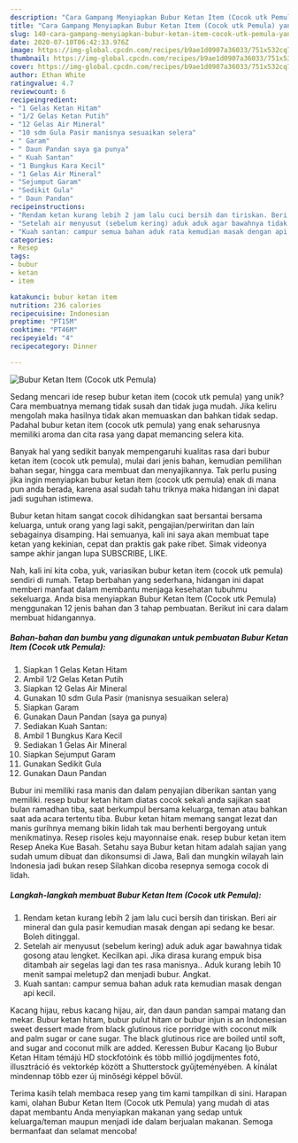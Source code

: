 ```yaml
---
description: "Cara Gampang Menyiapkan Bubur Ketan Item (Cocok utk Pemula) yang Bisa Manjain Lidah"
title: "Cara Gampang Menyiapkan Bubur Ketan Item (Cocok utk Pemula) yang Bisa Manjain Lidah"
slug: 140-cara-gampang-menyiapkan-bubur-ketan-item-cocok-utk-pemula-yang-bisa-manjain-lidah
date: 2020-07-10T06:42:33.976Z
image: https://img-global.cpcdn.com/recipes/b9ae1d0907a36033/751x532cq70/bubur-ketan-item-cocok-utk-pemula-foto-resep-utama.jpg
thumbnail: https://img-global.cpcdn.com/recipes/b9ae1d0907a36033/751x532cq70/bubur-ketan-item-cocok-utk-pemula-foto-resep-utama.jpg
cover: https://img-global.cpcdn.com/recipes/b9ae1d0907a36033/751x532cq70/bubur-ketan-item-cocok-utk-pemula-foto-resep-utama.jpg
author: Ethan White
ratingvalue: 4.7
reviewcount: 6
recipeingredient:
- "1 Gelas Ketan Hitam"
- "1/2 Gelas Ketan Putih"
- "12 Gelas Air Mineral"
- "10 sdm Gula Pasir manisnya sesuaikan selera"
- " Garam"
- " Daun Pandan saya ga punya"
- " Kuah Santan"
- "1 Bungkus Kara Kecil"
- "1 Gelas Air Mineral"
- "Sejumput Garam"
- "Sedikit Gula"
- " Daun Pandan"
recipeinstructions:
- "Rendam ketan kurang lebih 2 jam lalu cuci bersih dan tiriskan. Beri air mineral dan gula pasir kemudian masak dengan api sedang ke besar. Boleh ditinggal."
- "Setelah air menyusut (sebelum kering) aduk aduk agar bawahnya tidak gosong atau lengket. Kecilkan api. Jika dirasa kurang empuk bisa ditambah air segelas lagi dan tes rasa manisnya.. Aduk kurang lebih 10 menit sampai meletup2 dan menjadi bubur. Angkat."
- "Kuah santan: campur semua bahan aduk rata kemudian masak dengan api kecil."
categories:
- Resep
tags:
- bubur
- ketan
- item

katakunci: bubur ketan item 
nutrition: 236 calories
recipecuisine: Indonesian
preptime: "PT15M"
cooktime: "PT46M"
recipeyield: "4"
recipecategory: Dinner

---
```



![Bubur Ketan Item (Cocok utk Pemula)](https://img-global.cpcdn.com/recipes/b9ae1d0907a36033/751x532cq70/bubur-ketan-item-cocok-utk-pemula-foto-resep-utama.jpg)

Sedang mencari ide resep bubur ketan item (cocok utk pemula) yang unik? Cara membuatnya memang tidak susah dan tidak juga mudah. Jika keliru mengolah maka hasilnya tidak akan memuaskan dan bahkan tidak sedap. Padahal bubur ketan item (cocok utk pemula) yang enak seharusnya memiliki aroma dan cita rasa yang dapat memancing selera kita.

Banyak hal yang sedikit banyak mempengaruhi kualitas rasa dari bubur ketan item (cocok utk pemula), mulai dari jenis bahan, kemudian pemilihan bahan segar, hingga cara membuat dan menyajikannya. Tak perlu pusing jika ingin menyiapkan bubur ketan item (cocok utk pemula) enak di mana pun anda berada, karena asal sudah tahu triknya maka hidangan ini dapat jadi suguhan istimewa.

Bubur ketan hitam sangat cocok dihidangkan saat bersantai bersama keluarga, untuk orang yang lagi sakit, pengajian/perwiritan dan lain sebagainya disamping. Hai semuanya, kali ini saya akan membuat tape ketan yang kekinian, cepat dan praktis gak pake ribet. Simak videonya sampe akhir jangan lupa SUBSCRIBE, LIKE.


Nah, kali ini kita coba, yuk, variasikan bubur ketan item (cocok utk pemula) sendiri di rumah. Tetap berbahan yang sederhana, hidangan ini dapat memberi manfaat dalam membantu menjaga kesehatan tubuhmu sekeluarga. Anda bisa menyiapkan Bubur Ketan Item (Cocok utk Pemula) menggunakan 12 jenis bahan dan 3 tahap pembuatan. Berikut ini cara dalam membuat hidangannya.

<!--inarticleads1-->

##### Bahan-bahan dan bumbu yang digunakan untuk pembuatan Bubur Ketan Item (Cocok utk Pemula):

1. Siapkan 1 Gelas Ketan Hitam
1. Ambil 1/2 Gelas Ketan Putih
1. Siapkan 12 Gelas Air Mineral
1. Gunakan 10 sdm Gula Pasir (manisnya sesuaikan selera)
1. Siapkan  Garam
1. Gunakan  Daun Pandan (saya ga punya)
1. Sediakan  Kuah Santan:
1. Ambil 1 Bungkus Kara Kecil
1. Sediakan 1 Gelas Air Mineral
1. Siapkan Sejumput Garam
1. Gunakan Sedikit Gula
1. Gunakan  Daun Pandan


Bubur ini memiliki rasa manis dan dalam penyajian diberikan santan yang memiliki. resep bubur ketan hitam diatas cocok sekali anda sajikan saat bulan ramadhan tiba, saat berkumpul bersama keluarga, teman atau bahkan saat ada acara tertentu tiba. Bubur ketan hitam memang sangat lezat dan manis gurihnya memang bikin lidah tak mau berhenti bergoyang untuk menikmatinya. Resep risoles keju mayonnaise enak. resep bubur ketan item Resep Aneka Kue Basah. Setahu saya Bubur ketan hitam adalah sajian yang sudah umum dibuat dan dikonsumsi di Jawa, Bali dan mungkin wilayah lain Indonesia jadi bukan resep Silahkan dicoba resepnya semoga cocok di lidah. 

<!--inarticleads2-->

##### Langkah-langkah membuat Bubur Ketan Item (Cocok utk Pemula):

1. Rendam ketan kurang lebih 2 jam lalu cuci bersih dan tiriskan. Beri air mineral dan gula pasir kemudian masak dengan api sedang ke besar. Boleh ditinggal.
1. Setelah air menyusut (sebelum kering) aduk aduk agar bawahnya tidak gosong atau lengket. Kecilkan api. Jika dirasa kurang empuk bisa ditambah air segelas lagi dan tes rasa manisnya.. Aduk kurang lebih 10 menit sampai meletup2 dan menjadi bubur. Angkat.
1. Kuah santan: campur semua bahan aduk rata kemudian masak dengan api kecil.


Kacang hijau, rebus kacang hijau, air, dan daun pandan sampai matang dan mekar. Bubur ketan hitam, bubur pulut hitam or bubur injun is an Indonesian sweet dessert made from black glutinous rice porridge with coconut milk and palm sugar or cane sugar. The black glutinous rice are boiled until soft, and sugar and coconut milk are added. Keressen Bubur Kacang Ijo Bubur Ketan Hitam témájú HD stockfotóink és több millió jogdíjmentes fotó, illusztráció és vektorkép között a Shutterstock gyűjteményében. A kínálat mindennap több ezer új minőségi képpel bővül. 

Terima kasih telah membaca resep yang tim kami tampilkan di sini. Harapan kami, olahan Bubur Ketan Item (Cocok utk Pemula) yang mudah di atas dapat membantu Anda menyiapkan makanan yang sedap untuk keluarga/teman maupun menjadi ide dalam berjualan makanan. Semoga bermanfaat dan selamat mencoba!
